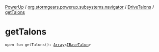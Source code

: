 [PowerUp](../../index.md) / [org.stormgears.powerup.subsystems.navigator](../index.md) / [DriveTalons](index.md) / [getTalons](./get-talons.md)

# getTalons

`open fun getTalons(): `[`Array`](https://kotlinlang.org/api/latest/jvm/stdlib/kotlin/-array/index.html)`<`[`IBaseTalon`](../../org.stormgears.utils.decoupling/-i-base-talon/index.md)`>`